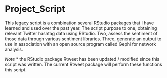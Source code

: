 # Project_Script
This legacy script is a combination several RStudio packages that I have learned and used over the past year. 
The script purpose to one, obtaining relevant Twitter hashtag data using RStudio. 
Two, assess the sentiment of those data through various sentiment libraries. 
Three, generate an output to use in association with an open source program called Gephi for network analysis. 

*Note* * the RStudio package Rtweet has been updated / modified since this script was written. 
The current Rtweet package will perform these functions this script. 
